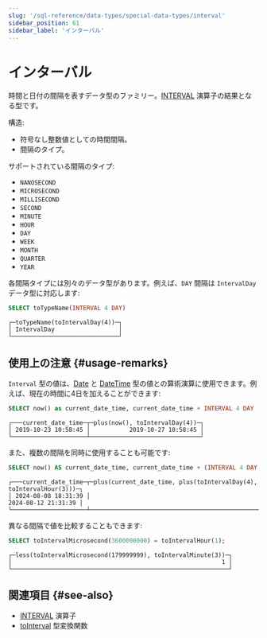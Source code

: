 ```yaml
---
slug: '/sql-reference/data-types/special-data-types/interval'
sidebar_position: 61
sidebar_label: 'インターバル'
---
```



# インターバル

時間と日付の間隔を表すデータ型のファミリー。[INTERVAL](/sql-reference/operators#interval) 演算子の結果となる型です。

構造:

- 符号なし整数値としての時間間隔。
- 間隔のタイプ。

サポートされている間隔のタイプ:

- `NANOSECOND`
- `MICROSECOND`
- `MILLISECOND`
- `SECOND`
- `MINUTE`
- `HOUR`
- `DAY`
- `WEEK`
- `MONTH`
- `QUARTER`
- `YEAR`

各間隔タイプには別々のデータ型があります。例えば、`DAY` 間隔は `IntervalDay` データ型に対応します:

``` sql
SELECT toTypeName(INTERVAL 4 DAY)
```

``` text
┌─toTypeName(toIntervalDay(4))─┐
│ IntervalDay                  │
└──────────────────────────────┘
```

## 使用上の注意 {#usage-remarks}

`Interval` 型の値は、[Date](../../../sql-reference/data-types/date.md) と [DateTime](../../../sql-reference/data-types/datetime.md) 型の値との算術演算に使用できます。例えば、現在の時間に4日を加えることができます:

``` sql
SELECT now() as current_date_time, current_date_time + INTERVAL 4 DAY
```

``` text
┌───current_date_time─┬─plus(now(), toIntervalDay(4))─┐
│ 2019-10-23 10:58:45 │           2019-10-27 10:58:45 │
└─────────────────────┴───────────────────────────────┘
```

また、複数の間隔を同時に使用することも可能です:

``` sql
SELECT now() AS current_date_time, current_date_time + (INTERVAL 4 DAY + INTERVAL 3 HOUR)
```

``` text
┌───current_date_time─┬─plus(current_date_time, plus(toIntervalDay(4), toIntervalHour(3)))─┐
│ 2024-08-08 18:31:39 │                                                2024-08-12 21:31:39 │
└─────────────────────┴────────────────────────────────────────────────────────────────────┘
```

異なる間隔で値を比較することもできます:

``` sql
SELECT toIntervalMicrosecond(3600000000) = toIntervalHour(1);
```

``` text
┌─less(toIntervalMicrosecond(179999999), toIntervalMinute(3))─┐
│                                                           1 │
└─────────────────────────────────────────────────────────────┘
```

## 関連項目 {#see-also}

- [INTERVAL](/sql-reference/operators#interval) 演算子
- [toInterval](/sql-reference/functions/type-conversion-functions#tointervalyear) 型変換関数
